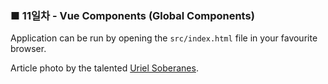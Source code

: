 <h3>■ 11일차 - Vue Components (Global Components)</h3>

Application can be run by opening the `src/index.html` file in your favourite browser.

Article photo by the talented [Uriel Soberanes](https://unsplash.com/photos/2eet_WIW-4Q).
